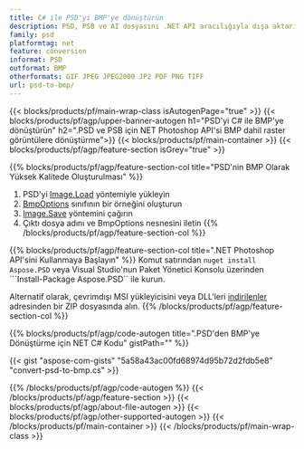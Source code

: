 ```yaml
---
title: C# ile PSD'yi BMP'ye dönüştürün
description: PSD, PSB ve AI dosyasını .NET API aracılığıyla dışa aktarın
family: psd
platformtag: net
feature: conversion
informat: PSD
outformat: BMP
otherformats: GIF JPEG JPEG2000 JP2 PDF PNG TIFF
url: psd-to-bmp/
---
```


{{< blocks/products/pf/main-wrap-class isAutogenPage="true" >}}
{{< blocks/products/pf/agp/upper-banner-autogen h1="PSD'yi C# ile BMP'ye dönüştürün" h2=".PSD ve PSB için NET Photoshop API'si BMP dahil raster görüntülere dönüştürme">}}
{{< blocks/products/pf/main-container >}}
{{< blocks/products/pf/agp/feature-section isGrey="true" >}}

{{% blocks/products/pf/agp/feature-section-col title="PSD'nin BMP Olarak Yüksek Kalitede Oluşturulması" %}}
1. PSD'yi [Image.Load](https://apireference.aspose.com/psd/net/aspose.psd/image/methods/load/index) yöntemiyle yükleyin
1. [BmpOptions](https://apireference.aspose.com/psd/net/aspose.psd.imageoptions/bmpoptions) sınıfının bir örneğini oluşturun
1. [Image.Save](https://apireference.aspose.com/psd/net/aspose.psd/image/methods/save/index) yöntemini çağırın
1. Çıktı dosya adını ve BmpOptions nesnesini iletin
{{% /blocks/products/pf/agp/feature-section-col %}}

{{% blocks/products/pf/agp/feature-section-col title=".NET Photoshop API'sini Kullanmaya Başlayın" %}}
Komut satırından ```nuget install Aspose.PSD``` veya Visual Studio'nun Paket Yönetici Konsolu üzerinden ```Install-Package Aspose.PSD`` ile kurun.

Alternatif olarak, çevrimdışı MSI yükleyicisini veya DLL'leri [indirilenler](https://releases.aspose.com/psd/net) adresinden bir ZIP dosyasında alın.
{{% /blocks/products/pf/agp/feature-section-col %}}

{{% blocks/products/pf/agp/code-autogen title=".PSD'den BMP'ye Dönüştürme için NET C# Kodu" gistPath="" %}}

{{< gist "aspose-com-gists" "5a58a43ac00fd68974d95b72d2fdb5e8" "convert-psd-to-bmp.cs" >}}

{{% /blocks/products/pf/agp/code-autogen %}}
{{< /blocks/products/pf/agp/feature-section >}}
{{< blocks/products/pf/agp/about-file-autogen >}}
{{< blocks/products/pf/agp/other-supported-autogen >}}
{{< /blocks/products/pf/main-container >}}
{{< /blocks/products/pf/main-wrap-class >}}
